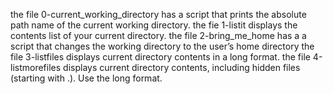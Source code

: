 the file 0-current_working_directory has a script that prints the absolute path name of the current working directory.
the fie 1-listit displays the contents list of your current directory.
the file 2-bring_me_home has a a script that changes the working directory to the user’s home directory
the file 3-listfiles displays current directory contents in a long format.
the file 4-listmorefiles displays current directory contents, including hidden files (starting with .). Use the long format.
